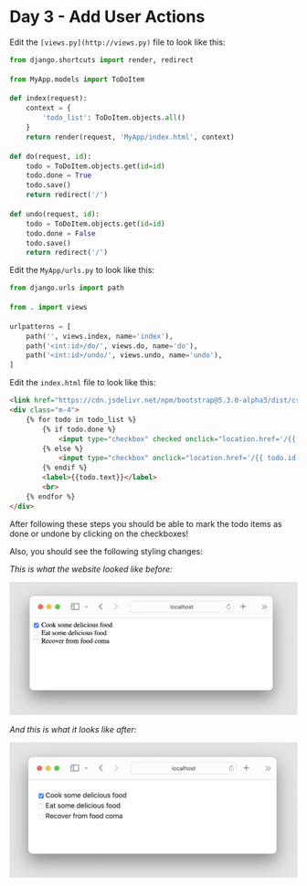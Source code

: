# Day 3 - Add User Actions

Edit the `[views.py](http://views.py)` file to look like this: 

```python
from django.shortcuts import render, redirect

from MyApp.models import ToDoItem

def index(request):
    context = {
        'todo_list': ToDoItem.objects.all()
    }
    return render(request, 'MyApp/index.html', context)

def do(request, id):
    todo = ToDoItem.objects.get(id=id)
    todo.done = True
    todo.save()
    return redirect('/')

def undo(request, id):
    todo = ToDoItem.objects.get(id=id)
    todo.done = False 
    todo.save()
    return redirect('/')
```

Edit the `MyApp/urls.py` to look like this:

```python
from django.urls import path

from . import views

urlpatterns = [
    path('', views.index, name='index'),
    path('<int:id>/do/', views.do, name='do'),
    path('<int:id>/undo/', views.undo, name='undo'),
]
```

Edit the `index.html` file to look like this:

```html
<link href="https://cdn.jsdelivr.net/npm/bootstrap@5.3.0-alpha3/dist/css/bootstrap.min.css" rel="stylesheet" integrity="sha384-KK94CHFLLe+nY2dmCWGMq91rCGa5gtU4mk92HdvYe+M/SXH301p5ILy+dN9+nJOZ" crossorigin="anonymous">
<div class="m-4">
    {% for todo in todo_list %}
        {% if todo.done %}
            <input type="checkbox" checked onclick="location.href='/{{ todo.id }}/undo'">
        {% else %}
            <input type="checkbox" onclick="location.href='/{{ todo.id }}/do'">
        {% endif %}
        <label>{{todo.text}}</label>
        <br>
    {% endfor %}
</div>
```

After following these steps you should be able to mark the todo items as done or undone by clicking on the checkboxes!

Also, you should see the following styling changes:

*This is what the website looked like before:*

![Screenshot 2023-05-06 at 4.17.29 AM.png](png/Screenshot_2023-05-06_at_4.17.29_AM.png)

*And this is what it looks like after:*

![Screenshot 2023-05-06 at 4.17.12 AM.png](png/day3/Screenshot_2023-05-06_at_4.17.12_AM.png)
